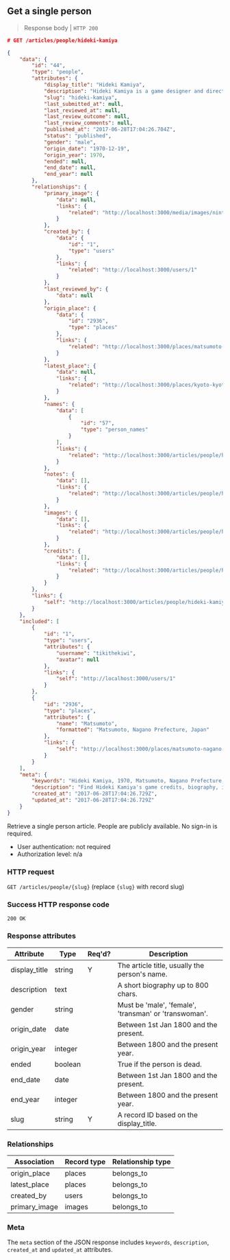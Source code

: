 ## <a name="people_show"></a>Get a single person

> Response body | `HTTP 200`

```JSON
# GET /articles/people/hideki-kamiya

{
    "data": {
        "id": "44",
        "type": "people",
        "attributes": {
            "display_title": "Hideki Kamiya",
            "description": "Hideki Kamiya is a game designer and director known for his work with Capcom and as a co-founder of PlatinumGames.",
            "slug": "hideki-kamiya",
            "last_submitted_at": null,
            "last_reviewed_at": null,
            "last_review_outcome": null,
            "last_review_comments": null,
            "published_at": "2017-06-28T17:04:26.704Z",
            "status": "published",
            "gender": "male",
            "origin_date": "1970-12-19",
            "origin_year": 1970,
            "ended": null,
            "end_date": null,
            "end_year": null
        },
        "relationships": {
            "primary_image": {
                "data": null,
                "links": {
                    "related": "http://localhost:3000/media/images/nintendo-office-photo"
                }
            },
            "created_by": {
                "data": {
                    "id": "1",
                    "type": "users"
                },
                "links": {
                    "related": "http://localhost:3000/users/1"
                }
            },
            "last_reviewed_by": {
                "data": null
            },
            "origin_place": {
                "data": {
                    "id": "2936",
                    "type": "places"
                },
                "links": {
                    "related": "http://localhost:3000/places/matsumoto-nagano-prefecture-japan"
                }
            },
            "latest_place": {
                "data": null,
                "links": {
                    "related": "http://localhost:3000/places/kyoto-kyoto-prefecture-japan"
                }
            },
            "names": {
                "data": [
                    {
                        "id": "57",
                        "type": "person_names"
                    }
                ],
                "links": {
                    "related": "http://localhost:3000/articles/people/hideki-kamiya/names"
                }
            },
            "notes": {
                "data": [],
                "links": {
                    "related": "http://localhost:3000/articles/people/hideki-kamiya/notes"
                }
            },
            "images": {
                "data": [],
                "links": {
                    "related": "http://localhost:3000/articles/people/hideki-kamiya/images"
                }
            },
            "credits": {
                "data": [],
                "links": {
                    "related": "http://localhost:3000/articles/people/hideki-kamiya/credits"
                }
            }
        },
        "links": {
            "self": "http://localhost:3000/articles/people/hideki-kamiya"
        }
    },
    "included": [
        {
            "id": "1",
            "type": "users",
            "attributes": {
                "username": "tikithekiwi",
                "avatar": null
            },
            "links": {
                "self": "http://localhost:3000/users/1"
            }
        },
        {
            "id": "2936",
            "type": "places",
            "attributes": {
                "name": "Matsumoto",
                "formatted": "Matsumoto, Nagano Prefecture, Japan"
            },
            "links": {
                "self": "http://localhost:3000/places/matsumoto-nagano-prefecture-japan"
            }
        }
    ],
    "meta": {
        "keywords": "Hideki Kamiya, 1970, Matsumoto, Nagano Prefecture, Japan, person, profile, biography, games, dbljump, video games, pc games, gaming",
        "description": "Find Hideki Kamiya's game credits, biography, images and facts at Dbljump, the video game reference.",
        "created_at": "2017-06-28T17:04:26.729Z",
        "updated_at": "2017-06-28T17:04:26.729Z"
    }
}
```

Retrieve a single person article. People are publicly available. No sign-in is required.

* User authentication: not required
* Authorization level: n/a

### HTTP request

`GET /articles/people/{slug}` (replace `{slug}` with record slug)

### Success HTTP response code

`200 OK`

### <a name="person_response_attrs"></a>Response attributes

Attribute | Type | Req'd? | Description
--------- | ---- | ------ | -----------
display_title | string | Y | The article title, usually the person's name.
description | text | | A short biography up to 800 chars.
gender | string | | Must be 'male', 'female', 'transman' or 'transwoman'.
origin_date | date | | Between 1st Jan 1800 and the present.
origin_year | integer | | Between 1800 and the present year.
ended | boolean | | True if the person is dead.
end_date | date | | Between 1st Jan 1800 and the present.
end_year | integer | | Between 1800 and the present year.
slug | string | Y | A record ID based on the display_title.

### Relationships

Association | Record type | Relationship type
------------ | ---------- | -----------------
origin_place | places | belongs_to
latest_place | places | belongs_to
created_by | users | belongs_to
primary_image | images | belongs_to

### Meta

The `meta` section of the JSON response includes `keywords`, `description`, `created_at` and `updated_at` attributes.
